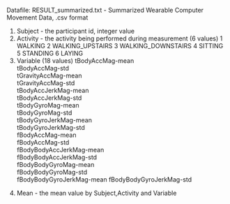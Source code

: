 Datafile: RESULT_summarized.txt - Summarized Wearable Computer Movement Data, .csv format

1. Subject - the participant id, integer value
2. Activity - the activity being performed during measurement (6 values)
	1 WALKING
	2 WALKING_UPSTAIRS
	3 WALKING_DOWNSTAIRS
	4 SITTING
	5 STANDING
	6 LAYING
3. Variable (18 values)
	tBodyAccMag-mean          
	tBodyAccMag-std           
	tGravityAccMag-mean       
	tGravityAccMag-std        
	tBodyAccJerkMag-mean     
	tBodyAccJerkMag-std       
	tBodyGyroMag-mean         
	tBodyGyroMag-std          
	tBodyGyroJerkMag-mean     
	tBodyGyroJerkMag-std     
	fBodyAccMag-mean          
	fBodyAccMag-std           
	fBodyBodyAccJerkMag-mean  
	fBodyBodyAccJerkMag-std   
	fBodyBodyGyroMag-mean    
	fBodyBodyGyroMag-std      
	fBodyBodyGyroJerkMag-mean 
	fBodyBodyGyroJerkMag-std 
> 
4. Mean - the mean value by Subject,Activity and Variable